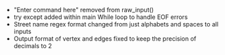 
- "Enter command here" removed from raw_input()
- try except added within main While loop to handle EOF errors
- Street name regex format changed from just alphabets and spaces to all inputs 
- Output format of vertex and edges fixed to keep the precision of decimals to 2

